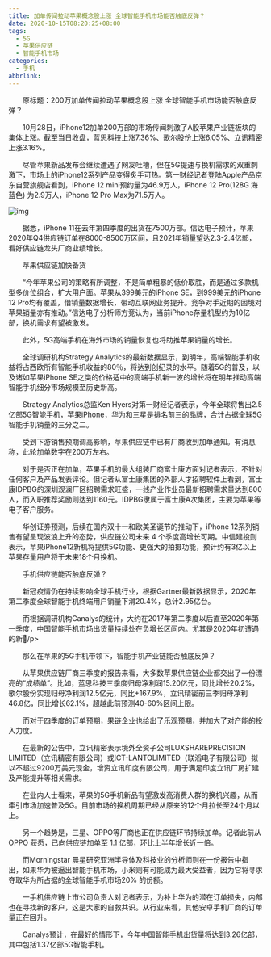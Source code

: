```yaml
---
title: 加单传闻拉动苹果概念股上涨 全球智能手机市场能否触底反弹？
date: 2020-10-15T08:20:25+08:00
tags:
  - 5G
  - 苹果供应链
  - 智能手机市场
categories:
  - 手机
abbrlink:
---
```


　　原标题：200万加单传闻拉动苹果概念股上涨 全球智能手机市场能否触底反弹？

　　10月28日，iPhone12加单200万部的市场传闻刺激了A股苹果产业链板块的集体上涨。截至当日收盘，蓝思科技上涨7.36%、歌尔股份上涨6.05%、立讯精密上涨3.16%。

　　尽管苹果新品发布会继续遭遇了网友吐槽，但在5G提速与换机需求的双重刺激下，市场上的iPhone12系列产品变得炙手可热。第一财经记者登陆Apple产品京东自营旗舰店看到，iPhone 12 mini预约量为46.9万人，iPhone 12 Pro(128G 海蓝色) 为2.9万人，iPhone 12 Pro Max为71.5万人。

![img](https://cdn.jsdelivr.net/gh/yakeing/Documentation@main/Hexo/images/6a97-kcaeqzx7933860.jpg)

　　据悉，iPhone 11在去年第四季度的出货在7500万部。信达电子预计，苹果2020年Q4供应链订单在8000-8500万区间，且2021年销量望达2.3-2.4亿部，看好供应链龙头厂商业绩增长。

　　苹果供应链加快备货

　　“今年苹果公司的策略有所调整，不是简单粗暴的低价取胜，而是通过多款机型多价位组合，扩大用户面。苹果从399美元的iPhone SE，到999美元的iPhone 12 Pro均有覆盖，借销量数据增长，带动互联网业务提升。竞争对手近期的困境对苹果销量亦有推动。”信达电子分析师方竞认为，当前iPhone存量机型约为10亿部，换机需求有望被激发。

　　此外，5G高端手机在海外市场的销量恢复也将助推苹果销量的增长。

　　全球调研机构Strategy Analytics的最新数据显示，到明年，高端智能手机收益将占西欧所有智能手机收益的80％，将达到创纪录的水平。随着5G的普及，以及诸如苹果iPhone SE之类的价格适中的高端手机新一波的增长将在明年推动高端智能手机细分市场规模至历史新高。

　　Strategy Analytics总监Ken Hyers对第一财经记者表示，今年全球将售出2.5亿部5G智能手机，苹果iPhone，华为和三星是排名前三的品牌，合计占据全球5G智能手机销量的三分之二。

　　受到下游销售预期调高影响，苹果供应链中已有厂商收到加单通知。有消息称，此轮加单数字在200万左右。

　　对于是否正在加单，苹果手机的最大组装厂商富士康方面对记者表示，不针对任何客户及产品发表评论。但记者从富士康集团的外部人才招聘软件上看到，富士康IDPBG的深圳观澜厂区招聘需求旺盛，一线产业作业员最新招聘需求量达到800人，而入职推荐奖励则达到1160元。IDPBG隶属于富士康A次集团，主要为苹果等电子客户服务。

　　华创证券预测，后续在国内双十一和欧美圣诞节的推动下，iPhone 12系列销售有望呈现波浪上升的态势，供应链公司未来 4 个季度高增长可期。中信建投则表示，苹果iPhone12新机将提供5G功能、更强大的拍摄功能，预计约有3亿以上苹果存量用户将于未来18个月换机。

　　手机供应链能否触底反弹？

　　新冠疫情仍在持续影响全球手机行业，根据Gartner最新数据显示，2020年第二季度全球智能手机终端用户销量下滑20.4%，总计2.95亿台。

　　而根据调研机构Canalys的统计，大约在2017年第二季度以后直至2020年第一季度，中国智能手机市场出货量持续处在负增长区间内。尤其是2020年初遭遇的新/p&gt;

　　那么在苹果的5G手机带领下，智能手机产业链能否触底反弹？

　　从苹果供应链厂商三季度的报告来看，大多数苹果供应链企业都交出了一份漂亮的“成绩单”。比如，蓝思科技三季度归母净利润15.20亿元，同比增长20.2%，歌尔股份实现归母净利润12.5亿元，同比+167.9%，立讯精密前三季归母净利46.8亿，同比增长62.1%，超越此前预测40-60%区间上限。

　　而对于四季度的订单预期，果链企业也给出了乐观预期，并加大了对产能的投入力度。

　　在最新的公告中，立讯精密表示境外全资子公司LUXSHAREPRECISION LIMITED（立讯精密有限公司）或ICT-LANTOLIMITED（联滔电子有限公司）拟以不超过9200万美元现金，增资立讯印度有限公司，用于满足印度立讯厂房扩建及产能提升等相关需求。

　　在业内人士看来，苹果的5G手机新品有望激发高消费人群的换机兴趣，从而牵引市场加速普及5G。目前市场的换机周期已经从原来的12个月拉长至24个月以上。

　　另一个趋势是，三星、OPPO等厂商也正在供应链环节持续加单。记者此前从OPPO 获悉，已向供应链加单至 1.1 亿部，环比上半年增长近一倍。

　　而Morningstar 晨星研究亚洲半导体及科技业的分析师则在一份报告中指出，如果华为被逼出智能手机市场，小米则有可能成为最大受益者，因为它将寻求夺取华为所占据的全球智能手机市场20% 的份额。

　　一手机供应链上市公司负责人对记者表示，为补上华为的潜在订单损失，内部也在寻找新的客户，这是大家的自救共识。从行业来看，其他安卓手机厂商的订单量正在回升。

　　Canalys预计，在最好的情形下，今年中国智能手机出货量将达到3.26亿部，其中包括1.37亿部5G智能手机。